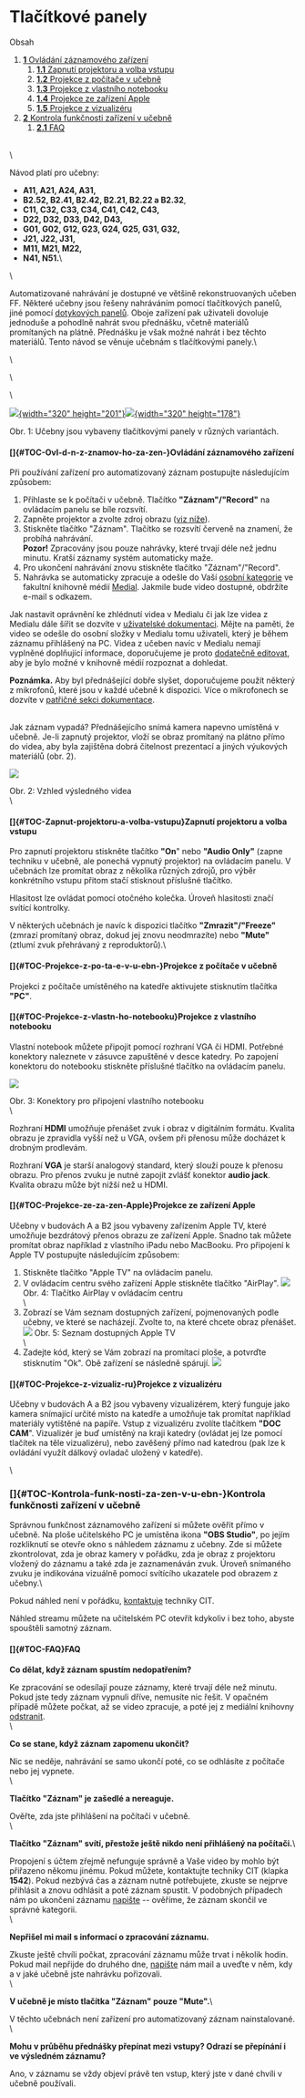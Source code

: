 Tlačítkové panely
=================

Obsah

1.  [**1** Ovládání záznamového
    zařízení](#TOC-Ovl-d-n-z-znamov-ho-za-zen-)
    1.  [**1.1** Zapnutí projektoru a volba
        vstupu](#TOC-Zapnut-projektoru-a-volba-vstupu)
    2.  [**1.2** Projekce z počítače v
        učebně](#TOC-Projekce-z-po-ta-e-v-u-ebn-)
    3.  [**1.3** Projekce z vlastního
        notebooku](#TOC-Projekce-z-vlastn-ho-notebooku)
    4.  [**1.4** Projekce ze zařízení
        Apple](#TOC-Projekce-ze-za-zen-Apple)
    5.  [**1.5** Projekce z vizualizéru](#TOC-Projekce-z-vizualiz-ru)
2.  [**2** Kontrola funkčnosti zařízení v
    učebně](#TOC-Kontrola-funk-nosti-za-zen-v-u-ebn-)
    1.  [**2.1** FAQ](#TOC-FAQ)

\
\

Návod platí pro učebny:

-   **A11, A21, A24, A31,**
-   **B2.52, B2.41, B2.42, B2.21, B2.22 a B2.32**,
-   **C11, C32, C33, C34, C41, C42, C43,**
-   **D22, D32, D33, D42, D43,**
-   **G01, G02, G12, G23, G24, G25, G31, G32,**
-   **J21, J22, J31,**
-   **M11, M21, M22,**
-   **N41, N51.**\

\

Automatizované nahrávání je dostupné ve většině rekonstruovaných učeben
FF. Některé učebny jsou řešeny nahráváním pomocí tlačítkových panelů,
jiné pomocí [dotykových panelů](/dotykove-panely). Oboje zařízení pak
uživateli dovoluje jednoduše a pohodlně nahrát svou přednášku, včetně
materiálů promítaných na plátně. Přednášku je však možné nahrát i bez
těchto materiálů. Tento návod se věnuje učebnám s tlačítkovými panely.\

\

\

\

[![](tlacitkove-panely/tl_tmavy.jpg?height=201&width=320){width="320"
height="201"}](/tlacitkove-panely/tl_tmavy.jpg?attredirects=0)[![](tlacitkove-panely/tl_svetly.jpg?height=178&width=320){width="320"
height="178"}](/tlacitkove-panely/tl_svetly.jpg?attredirects=0)

Obr. 1: Učebny jsou vybaveny tlačítkovými panely v různých variantách.

#### []{#TOC-Ovl-d-n-z-znamov-ho-za-zen-}Ovládání záznamového zařízení

Při používání zařízení pro automatizovaný záznam postupujte následujícím
způsobem:

1.  Přihlaste se k počítači v učebně. Tlačítko **\"Záznam\"/\"Record\"**
    na ovládacím panelu se bíle rozsvítí.
2.  Zapněte projektor a zvolte zdroj obrazu ([viz
    níže](/tlacitkove-panely#TOC-Zapnut-projektoru-a-volba-vstupu)).
3.  Stiskněte tlačítko \"Záznam\". Tlačítko se rozsvítí červeně na
    znamení, že probíhá nahrávání.\
    **Pozor!** Zpracovány jsou pouze nahrávky, které trvají déle než
    jednu minutu. Kratší záznamy systém automaticky maže.
4.  Pro ukončení nahrávání znovu stiskněte tlačítko
    \"Záznam\"/\"Record\".
5.  Nahrávka se automaticky zpracuje a odešle do Vaší [osobní
    kategorie](/kdo-muaze-videt-muaj-obsah) ve fakultní knihovně médií
    [Medial](http://medial.phil.muni.cz). Jakmile bude video dostupné,
    obdržíte e-mail s odkazem.

Jak nastavit oprávnění ke zhlédnutí videa v Medialu či jak lze videa z
Medialu dále šířit se dozvíte v [uživatelské
dokumentaci](https://sites.google.com/a/phil.muni.cz/elearning-medial/).
Mějte na paměti, že video se odešle do osobní složky v Medialu tomu
uživateli, který je během záznamu přihlášený na PC. Videa z učeben navíc
v Medialu nemají vyplněné doplňující informace, doporučujeme je proto
[dodatečně editovat](/jak-muazu-dodatecne-upravit-metadata), aby je bylo
možné v knihovně médií rozpoznat a dohledat.

**Poznámka.** Aby byl přednášející dobře slyšet, doporučujeme použít
některý z mikrofonů, které jsou v každé učebně k dispozici. Více o
mikrofonech se dozvíte v [patřičné sekci dokumentace](/mikrofony).

\
Jak záznam vypadá? Přednášejícího snímá kamera napevno umístěná v
učebně. Je-li zapnutý projektor, vloží se obraz promítaný na plátno
přímo do videa, aby byla zajištěna dobrá čitelnost prezentací a jiných
výukových materiálů (obr. 2).

[![](tlacitkove-panely/2-vzhled%202.0%20GS.png)](/tlacitkove-panely/2-vzhled%202.0%20GS.png?attredirects=0)

Obr. 2: Vzhled výsledného videa\
\

#### []{#TOC-Zapnut-projektoru-a-volba-vstupu}Zapnutí projektoru a volba vstupu

Pro zapnutí projektoru stiskněte tlačítko **\"On**\" nebo **\"Audio
Only\"** (zapne techniku v učebně, ale ponechá vypnutý projektor) na
ovládacím panelu. V učebnách lze promítat obraz z několika různých
zdrojů, pro výběr konkrétního vstupu přitom stačí stisknout příslušné
tlačítko.

Hlasitost lze ovládat pomocí otočného kolečka. Úroveň hlasitosti značí
svítící kontrolky.

V některých učebnách je navíc k dispozici tlačítko
**\"Zmrazit\"/\"Freeze\"** (zmrazí promítaný obraz, dokud jej znovu
neodmrazíte) nebo **\"Mute\"** (ztlumí zvuk přehrávaný z reproduktorů).\

#### []{#TOC-Projekce-z-po-ta-e-v-u-ebn-}Projekce z počítače v učebně

Projekci z počítače umístěného na katedře aktivujete stisknutím tlačítka
**\"PC\"**.

#### []{#TOC-Projekce-z-vlastn-ho-notebooku}Projekce z vlastního notebooku

Vlastní notebook můžete připojit pomocí rozhraní VGA či HDMI. Potřebné
konektory naleznete v zásuvce zapuštěné v desce katedry. Po zapojení
konektoru do notebooku stiskněte příslušné tlačítko na ovládacím panelu.

[![](tlacitkove-panely/3-konektory%202.0%20GS.png)](/tlacitkove-panely/3-konektory%202.0%20GS.png?attredirects=0)

Obr. 3: Konektory pro připojení vlastního notebooku\
\

Rozhraní **HDMI** umožňuje přenášet zvuk i obraz v digitálním formátu.
Kvalita obrazu je zpravidla vyšší než u VGA, ovšem při přenosu může
docházet k drobným prodlevám.

Rozhraní **VGA** je starší analogový standard, který slouží pouze k
přenosu obrazu. Pro přenos zvuku je nutné zapojit zvlášť konektor
**audio jack**. Kvalita obrazu může být nižší než u HDMI.

#### []{#TOC-Projekce-ze-za-zen-Apple}Projekce ze zařízení Apple

Učebny v budovách A a B2 jsou vybaveny zařízením Apple TV, které
umožňuje bezdrátový přenos obrazu ze zařízení Apple. Snadno tak můžete
promítat obraz například z vlastního iPadu nebo MacBooku. Pro připojení
k Apple TV postupujte následujícím způsobem:

1.  Stiskněte tlačítko \"Apple TV\" na ovládacím panelu.
2.  V ovládacím centru svého zařízení Apple stiskněte tlačítko
    \"AirPlay\".
    [![](tlacitkove-panely/4-ovl_centrum%202.0%20GS.png)](/tlacitkove-panely/4-ovl_centrum%202.0%20GS.png?attredirects=0)
    Obr. 4: Tlačítko AirPlay v ovládacím centru\
    \
3.  Zobrazí se Vám seznam dostupných zařízení, pojmenovaných podle
    učebny, ve které se nacházejí. Zvolte to, na které chcete obraz
    přenášet.
    [![](tlacitkove-panely/5-seznam_zarizeni%20GS.png)](/tlacitkove-panely/5-seznam_zarizeni%20GS.png?attredirects=0)
    Obr. 5: Seznam dostupných Apple TV\
    \
4.  Zadejte kód, který se Vám zobrazí na promítací ploše, a potvrďte
    stisknutím \"Ok\". Obě zařízení se následně spárují.
    [![](tlacitkove-panely/code%20GS.png)](/tlacitkove-panely/code%20GS.png?attredirects=0)

#### []{#TOC-Projekce-z-vizualiz-ru}Projekce z vizualizéru

Učebny v budovách A a B2 jsou vybaveny vizualizérem, který funguje jako
kamera snímající určité místo na katedře a umožňuje tak promítat
například materiály vytištěné na papíře. Vstup z vizualizéru zvolíte
tlačítkem **\"DOC CAM**\". Vizualizér je buď umístěný na kraji katedry
(ovládat jej lze pomocí tlačítek na těle vizualizéru), nebo zavěšený
přímo nad katedrou (pak lze k ovládání využít dálkový ovladač uložený v
katedře).

\

### []{#TOC-Kontrola-funk-nosti-za-zen-v-u-ebn-}Kontrola funkčnosti zařízení v učebně

Správnou funkčnost záznamového zařízení si můžete ověřit přímo v učebně.
Na ploše učitelského PC je umístěna ikona **\"OBS Studio\"**, po jejím
rozkliknutí se otevře okno s náhledem záznamu z učebny. Zde si můžete
zkontrolovat, zda je obraz kamery v pořádku, zda je obraz z projektoru
vložený do záznamu a také zda je zaznamenáván zvuk. Úroveň snímaného
zvuku je indikována vizuálně pomocí svítícího ukazatele pod obrazem z
učebny.\

Pokud náhled není v pořádku, [kontaktuje](/kontakty) techniky CIT.

Náhled streamu můžete na učitelském PC otevřít kdykoliv i bez toho,
abyste spouštěli samotný záznam.

#### []{#TOC-FAQ}FAQ

**Co dělat, když záznam spustím nedopatřením?**

Ke zpracování se odesílají pouze záznamy, které trvají déle než minutu.
Pokud jste tedy záznam vypnuli dříve, nemusíte nic řešit. V opačném
případě můžete počkat, až se video zpracuje, a poté jej z mediální
knihovny [odstranit](/kde-najdu-vsechna-svoje-videa).\
\

**Co se stane, když záznam zapomenu ukončit?**

Nic se neděje, nahrávání se samo ukončí poté, co se odhlásíte z počítače
nebo jej vypnete.\
\

**Tlačítko \"Záznam\" je zašedlé a nereaguje.**

Ověřte, zda jste přihlášení na počítači v učebně.\
\

**Tlačítko \"Záznam\" svítí, přestože ještě nikdo není přihlášený na
počítači.**\

Propojení s účtem zřejmě nefunguje správně a Vaše video by mohlo být
přiřazeno někomu jinému. Pokud můžete, kontaktujte techniky CIT (klapka
**1542**). Pokud nezbývá čas a záznam nutně potřebujete, zkuste se
nejprve přihlásit a znovu odhlásit a poté záznam spustit. V podobných
případech nám po ukončení záznamu
[napište](https://it.muni.cz/phil/ke/kontakty#main) -- ověříme, že
záznam skončil ve správné kategorii.\
\

**Nepřišel mi mail s informací o zpracování záznamu.**

Zkuste ještě chvíli počkat, zpracování záznamu může trvat i několik
hodin. Pokud mail nepřijde do druhého dne,
[napište](https://it.muni.cz/phil/ke/kontakty#main) nám mail a uveďte v
něm, kdy a v jaké učebně jste nahrávku pořizovali.\
\

**V učebně je místo tlačítka \"Záznam\" pouze \"Mute\".**\

V těchto učebnách není zařízení pro automatizovaný záznam
nainstalované.\
\

**Mohu v průběhu přednášky přepínat mezi vstupy? Odrazí se přepínání i
ve výsledném záznamu?**

Ano, v záznamu se vždy objeví právě ten vstup, který jste v dané chvíli
v učebně používali.
